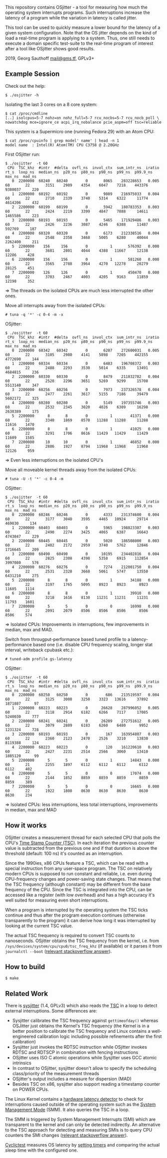 This repository contains OSjitter - a tool for measuring how much
the operating system interrupts programs. Such interruptions
increase the latency of a program while the variation in latency
is called jitter.

This tool can be used to quickly measure a lower bound for the
latency of a given system configuration. Note that the OS jitter
depends on the kind of load a real-time program is applying to a
system. Thus, one still needs to execute a domain specific
test-suite to the real-time program of interest after a tool like
OSjitter shows good results.


2019, Georg Sauthoff <mail@gms.tf>, GPLv3+

## Example Session

Check out the help:

    $ ./osjitter -h

Isolating the last 3 cores on a 8 core system:

    $ cat /proc/cmdline
    [..] isolcpus=5-7 nohz=on nohz_full=5-7 rcu_nocbs=5-7 rcu_nocb_poll \
    nowatchdog mce=ignore_ce acpi_irq_nobalance pcie_aspm=off tsc=reliable

This system is a Supermicro one (running Fedora 29) with an Atom CPU:

    $ cat /proc/cpuinfo | grep model' name' | head -n 1
    model name	: Intel(R) Atom(TM) CPU C3758 @ 2.20GHz

First OSjitter run:

    $ ./osjitter  -t 60
     CPU  TSC_khz  #intr  #delta  ovfl_ns  invol_ctx  sum_intr_ns  iratio  rt_s  loop_ns  median_ns  p20_ns  p80_ns  p90_ns  p99_ns  p99.9_ns   max_ns  mad_ns
       0  2200000  60240   60240        0       8065    283228653   0.005    60       22       3151    2989    4354    6047    7218    443376  9380037     220
       1  2200000  60192   60192        0       9809    216975033   0.004    60       22       2710    2339    3740    5314    6322     11774  4614206     432
       2  2200000  60199   60199        0       5942    180783353   0.003    60       22       2424    2219    3399    4847    7888     14611  1465586     223
       3  2200000  60193   60193        0       5465    171929486   0.003    60       22       2426    2236    3087    4246    6388     11487   592769     187
       4  2200000  60320   60320        0       6173    212338516   0.004    60       22       2548    2358    3468    5005    6280     40044  2262400     211
       5  2200000    156     156        0          1       576392   0.000    60       22       3681    2801    4044    4388   11667     12138    12286     428
       6  2200000    156     156        0          1       581260   0.000    60       22       3565    2788    3964    4270   12278     20279    28125     451
       7  2200000    126     126        0          1       450470   0.000    60       22       3703    2467    4003    4205    9163     11859    12198     352

=> The threads on the isolated CPUs are much less interrupted the
other ones.

Move all interrupts away from the isolated CPUs:

    # tuna -q '*' -c 0-4 -m -x

OSjitter:

    $ ./osjitter  -t 60
     CPU  TSC_khz  #intr  #delta  ovfl_ns  invol_ctx  sum_intr_ns  iratio  rt_s  loop_ns  median_ns  p20_ns  p80_ns  p90_ns  p99_ns  p99.9_ns   max_ns  mad_ns
       0  2200000  60342   60342        0       6207    272600031   0.005    60       22       3105    2980    4141    5898    7205    442155  4772690     144
       1  2200000  60334   60334        0       6483    196708372   0.003    60       22       2488    2293    3530    5014    6335     13491  4684815     236
       2  2200000  60330   60330        0       8479    211832782   0.004    60       22       2528    2296    3651    5269    9299     15708  5513140     347
       3  2200000  60256   60256        0       7973    237326578   0.004    60       22       2477    2261    3617    5155    7186     39479  5602172     325
       4  2200000  60280   60280        0       5149    197355746   0.003    60       22       2532    2345    3020    4026    6309     16298  2630389     175
       5  2200000      8       8        0          1        41371   0.000    60       22       3340    1869    8570   11288   11288     11288    11616    1470
       6  2200000      8       8        0          1        41025   0.000    60       22       3291    1706    8616   11429   11429     11429    11609    1585
       7  2200000     10      10        0          1        46852   0.000    60       22       2886    1927    8794   11968   11968     11968    12126     959

=> Even less interruptions on the isolated CPU's

Move all moveable kernel threads away from the isolated CPUs:

    # tuna -U -t '*' -c 0-4 -m

OSjitter:

    $ ./osjitter  -t 60
     CPU  TSC_khz  #intr  #delta  ovfl_ns  invol_ctx  sum_intr_ns  iratio  rt_s  loop_ns  median_ns  p20_ns  p80_ns  p90_ns  p99_ns  p99.9_ns   max_ns  mad_ns
       0  2200000  60246   60246        0       4333    231374600   0.004    60       22       3177    3040    3595    4465   10924     29714   469030     134
       1  2200000  60403   60403        0       5965    198823307   0.003    60       22       2490    2274    3425    4865    6387     16643  4743847     229
       2  2200000  60445   60445        0       5020    186508000   0.003    60       22       2402    2172    2959    3740    5762     12846  1716645     209
       3  2200000  60490   60490        0      10195    234402816   0.004    60       22       2825    2308    4398    5358    6915    112854  3997080     576
       4  2200000  60276   60276        0       7274    212001750   0.004    60       22       2531    2328    3668    5061    5747     13550  6431210     275
       5  2200000      8       8        0          1        34188   0.000    60       22       3197    1765    5095    8923    8923      8923    11685    1114
       6  2200000      8       8        0          1        39910   0.000    60       22       3218    1616    8130   11231   11231     11231    11793    1601
       7  2200000      5       5        0          0        16998   0.000    60       22       2091    2079    8506    8506    8506      8506     8506     574

=> Isolated CPUs: Improvements in interruptions, few improvements in median, max and MAD.

Switch from througput-performance based tuned profile to a latency-performance
based one (i.e. disable CPU frequency scaling, longer stat interval, writeback
cpubask etc.):

    # tuned-adm profile gs-latency

OSjitter:

    $ ./osjitter  -t 60
     CPU  TSC_khz  #intr  #delta  ovfl_ns  invol_ctx  sum_intr_ns  iratio  rt_s  loop_ns  median_ns  p20_ns  p80_ns  p90_ns  p99_ns  p99.9_ns   max_ns  mad_ns
       0  2200000  60250   60250        0        686    213519597   0.004    60       22       3125    3008    3250    3323   13616     37892  1871887      97
       1  2200000  60223   60223        0      26628    287996052   0.005    60       22       3118    2914    6182    6266    7117     17085  5240030     777
       2  2200000  60241   60241        0      26289    272751612   0.005    60       22       3079    2889    6183    6260    6480      9952  1231324     728
       3  2200000  60193   60193        0        167    163954807   0.003    60       22       2360    2123    2470    2526    3210     13830  8119388     124
       4  2200000  60223   60223        0        120    161220610   0.003    60       22       2427    2231    2514    2566    3060     13410  1885120      99
       5  2200000      5       5        0          1        14843   0.000    60       21       2255    1897    6112    6112    6112      6112     6112     402
       6  2200000      5       5        0          0        17074   0.000    60       22       2144    1852    8859    8859    8859      8859     8859     389
       7  2200000      5       5        0          0        16665   0.000    60       22       1922    1808    8630    8630    8630      8630     8630     234

=> Isolated CPUs: less interruptions, less total interruptions, improvements in median, max and MAD

## How it works

OSjitter creates a measurement thread for each selected CPU that
polls the CPU's [Time Stamp Counter (TSC)][tsc]. In each
iteration the previous counter value is subtracted from the
previous one and if that duration is above the threshold
(default: 100 ns) it's counted as an interruption.

Since the 1990ies, x86 CPUs feature a TSC, which can be read with
a special instruction from any user-space program. The TSC on
relatively modern CPUs is supposed to run constant and reliable,
i.e. even during CPU-frequency changes and power-saving state
changes. That means that the TSC frequency (although constant)
may be different from the base frequency of the CPU. Since the
TSC is integrated into the CPU, can be accessed like a register
(with low overhead) and has a high accuracy it's well suited for
measuring even short interruptions.

When a program is interrupted by the operating system the TSC
ticks continue and thus after the program execution continues
(otherwise transparently to the program) it can derive how long
it was interrupted by looking at the current TSC value.

The actual TSC frequency is required to convert TSC counts to
nanoseconds. OSjitter obtains the TSC frequency from the kernel,
i.e. from `/sys/devices/system/cpu/cpu0/tsc_freq_khz` (if
available) or it parses it from `journalctl --boot` ([relevant
stackoverflow answer][2]).

## How to build

    $ make

## Related Work

There is [sysjitter][sj] (1.4, GPLv3) which also reads the [TSC][tsc] in
a loop to detect external interruptions. Some differences are:

- Sysjitter calibrates the TSC frequency against `gettimeofday()`
  whereas OSJitter just obtains the Kernel's TSC frequency
  (the Kernel is in a better position to calibrate the TSC
  frequency and Linux contains a well-engineered calibration
  logic including possible refinements after the first
  calibration)
- Sysjitter just invokes the RDTSC instruction while OSjitter
  invokes RDTSC and RDTSCP in combination with fencing
  instructions
- OSjitter uses ISO C atomic operations while Sysjitter uses GCC
  atomic intrinsics
- In contrast to OSjitter, sysjitter doesn't allow to specify the
  scheduling class/priority of the measurement threads
- OSjitter's output includes a measure for dispersion (MAD)
- Besides TSC on x86, sysjitter also support reading a timestamp
  counter on POWER CPUs.

The Linux Kernel contains a [hardware latency detector][hwl] to
check for interruptions caused outside of the operating system
such as the [System Management Mode][smm] (SMM). It also queries
the TSC in a loop.

The SMM is triggered by System Management Interrupts (SMI)
which are transparent to the kernel and can only be detected
indirectly. An alternative to the TSC approach for detecting and
measuring SMIs is to query CPU counters the SMI changes
([relevant stackoverflow answer][1]).

[Cyclictest][cyc] measures OS latency by [setting
timers][cyc2] and comparing the actual sleep time with the
configured one.


[sj]: https://www.openonload.org/download.html
[hwl]: https://www.kernel.org/doc/html/latest/trace/hwlat_detector.html
[smm]: https://en.wikipedia.org/wiki/System_Management_Mode
[1]: https://stackoverflow.com/a/57961772/427158
[tsc]: https://en.wikipedia.org/wiki/Time_Stamp_Counter
[cyc]: https://git.kernel.org/pub/scm/linux/kernel/git/clrkwllms/rt-tests.git
[cyc2]: http://people.redhat.com/williams/latency-howto/rt-latency-howto.txt
[2]: https://stackoverflow.com/a/57835630/427158
